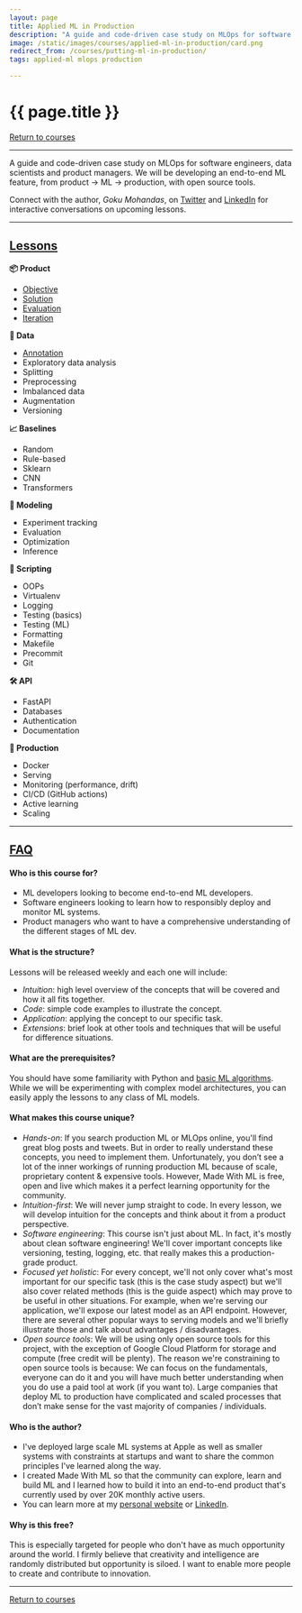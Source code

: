 ```yaml
---
layout: page
title: Applied ML in Production
description: "A guide and code-driven case study on MLOps for software engineers, data scientists and product managers."
image: /static/images/courses/applied-ml-in-production/card.png
redirect_from: /courses/putting-ml-in-production/
tags: applied-ml mlops production

---
```


<div class="row">
  <div class="col-md-8 col-6 mr-auto">
    <h1 class="page-title">{{ page.title }}</h1>
  </div>
  <div class="col-md-4 col-6">
    <div class="btn-group float-right mb-0" role="group">
      <a href="{% link _courses/index.md %}" class="btn btn-sm btn-outline-secondary"><i
          class="fas fa-sm fa-arrow-left mr-1"></i>Return to courses</a>
    </div>
  </div>
</div>
<hr class="mt-0">

A guide and code-driven case study on MLOps for software engineers, data scientists and product managers. We will be developing an end-to-end ML feature, from product → ML → production, with open source tools.

<div class="alert info" role="alert">
  <span style="text-align: left;">
    <i class="fas fa-info-circle mr-1"></i> Connect with the author, <i>Goku Mohandas</i>, on
    <a href="https://twitter.com/GokuMohandas" target="_blank">Twitter</a> and
    <a href="https://www.linkedin.com/in/goku" target="_blank">LinkedIn</a> for
    interactive conversations on upcoming lessons.
  </span>
</div>

<hr>

<h2><u>Lessons</u></h2>

<div class="row mt-4">
  <div class="col-md-4">
    <b>📦 Product</b>
    <ul>
      <li><a href="{% link _courses/applied-ml-in-production/objective.md %}">Objective</a></li>
      <li><a href="{% link _courses/applied-ml-in-production/solution.md %}">Solution</a></li>
      <li><a href="{% link _courses/applied-ml-in-production/evaluation.md %}">Evaluation</a></li>
      <li><a href="{% link _courses/applied-ml-in-production/iteration.md %}">Iteration</a></li>
    </ul>
    <b>🔢 Data</b>
    <ul>
      <li><a href="{% link _courses/applied-ml-in-production/annotation.md %}">Annotation</a></li>
      <li>Exploratory data analysis</li>
      <li>Splitting</li>
      <li>Preprocessing</li>
      <li>Imbalanced data</li>
      <li>Augmentation</li>
      <li>Versioning</li>
    </ul>
    <b>📈 Baselines</b>
    <ul>
      <li>Random</li>
      <li>Rule-based</li>
      <li>Sklearn</li>
      <li>CNN</li>
      <li>Transformers</li>
    </ul>
  </div>
  <div class="col-md-4">
    <b>🤖 Modeling</b>
    <ul>
      <li>Experiment tracking</li>
      <li>Evaluation</li>
      <li>Optimization</li>
      <li>Inference</li>
    </ul>
    <b>📝 Scripting</b>
    <ul>
      <li>OOPs</li>
      <li>Virtualenv</li>
      <li>Logging</li>
      <li>Testing (basics)</li>
      <li>Testing (ML)</li>
      <li>Formatting</li>
      <li>Makefile</li>
      <li>Precommit</li>
      <li>Git</li>
    </ul>
    <b>🛠 API</b>
    <ul>
      <li>FastAPI</li>
      <li>Databases</li>
      <li>Authentication</li>
      <li>Documentation</li>
    </ul>
  </div>
  <div class="col-md-4">
    <b>🚀 Production</b>
    <ul>
      <li>Docker</li>
      <li>Serving</li>
      <li>Monitoring (performance, drift)</li>
      <li>CI/CD (GitHub actions)</li>
      <li>Active learning</li>
      <li>Scaling</li>
    </ul>
  </div>
</div>


<hr>

<h2><u>FAQ</u></h2>

#### Who is this course for?
- ML developers looking to become end-to-end ML developers.
- Software engineers looking to learn how to responsibly deploy and monitor ML systems.
- Product managers who want to have a comprehensive understanding of the different stages of ML dev.

#### What is the structure?
Lessons will be released weekly and each one will include:
- *Intuition*: high level overview of the concepts that will be covered and how it all fits together.
- *Code*: simple code examples to illustrate the concept.
- *Application*: applying the concept to our specific task.
- *Extensions*: brief look at other tools and techniques that will be useful for difference situations.

#### What are the prerequisites?
You should have some familiarity with Python and [basic ML algorithms](https://github.com/madewithml/basics). While we will be experimenting with complex model architectures, you can easily apply the lessons to any class of ML models.

#### What makes this course unique?
- *Hands-on*: If you search production ML or MLOps online, you'll find great blog posts and tweets. But in order to really understand these concepts, you need to implement them. Unfortunately, you don’t see a lot of the inner workings of running production ML because of scale, proprietary content & expensive tools. However, Made With ML is free, open and live which makes it a perfect learning opportunity for the community.
- *Intuition-first*: We will never jump straight to code. In every lesson, we will develop intuition for the concepts and think about it from a product perspective.
- *Software engineering*: This course isn't just about ML. In fact, it's mostly about clean software engineering! We'll cover important concepts like versioning, testing, logging, etc. that really makes this a production-grade product.
- *Focused yet holistic*: For every concept, we'll not only cover what's most important for our specific task (this is the case study aspect) but we'll also cover related methods (this is the guide aspect) which may prove to be useful in other situations. For example, when we're serving our application, we'll expose our latest model as an API endpoint. However, there are several other popular ways to serving models and we'll briefly illustrate those and talk about advantages / disadvantages.
- *Open source tools*: We will be using only open source tools for this project, with the exception of Google Cloud Platform for storage and compute (free credit will be plenty). The reason we're constraining to open source tools is because:
We can focus on the fundamentals, everyone can do it and you will have much better understanding when you do use a paid tool at work (if you want to).
Large companies that deploy ML to production have complicated and scaled processes that don’t make sense for the vast majority of companies / individuals.

#### Who is the author?
- I've deployed large scale ML systems at Apple as well as smaller systems with constraints at startups and want to share the common principles I've learned along the way.
- I created Made With ML so that the community can explore, learn and build ML and I learned how to build it into an end-to-end product that's currently used by over 20K monthly active users.
- You can learn more at my [personal website](https://goku.me/) or [LinkedIn](https://www.linkedin.com/in/goku/).

#### Why is this free?
This is especially targeted for people who don't have as much opportunity around the world. I firmly believe that creativity and intelligence are randomly distributed but opportunity is siloed. I want to enable more people to create and contribute to innovation.

<hr>

<a href="{% link _courses/index.md %}" class="btn btn-sm btn-outline-secondary"><i class="fas fa-sm fa-arrow-left mr-1"></i>Return to courses</a>